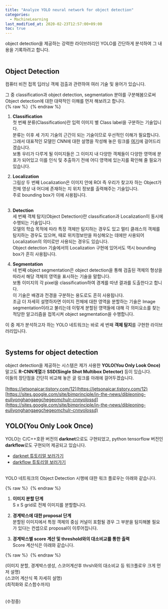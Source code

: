 ```yaml
---
title: "Analyze YOLO neural network for object detection"
categories: 
  - MachineLearning
last_modified_at: 2020-02-23T12:57:00+09:00
toc: true
---
```


object detection을 제공하는 강력한 라이브러리인 YOLO를 간단하게 분석하여 그 내용을 기록하려고 합니다.<br/>
<br/>


Object Detection
-------
컴퓨터 비전 접목 딥러닝 객체 검출과 관련하여 여러 기술 및 용어가 있습니다.<br/>

그 중 classification과 object detection, segmentation 분야를 구분해봄으로써 Object detection에 대한 대략적인 이해를 먼저 해보려고 합니다.<br/>
{% raw %} <img src="https://ohjinjin.github.io/assets/images/20200219yolo/capture1.jpg" alt=""> {% endraw %}

1. **Classification**<br/>
첫 번째 분류(Classification)란 입력 이미지 별 Class label을 구분하는 기술입니다.<br/>
분류는 이후 세 가지 기술의 근간이 되는 기술이므로 우선적인 이해가 필요합니다. 그래서 대표적인 모델인 CNN에 대한 설명을 작성해 놓은 링크를 [여기](https://ohjinjin.github.io/machinelearning/CNN/)에 걸어드리겠습니다.<br/>
보통 우리가 다루게 될 이미지들은 그 이미지 내 다양한 객체들이 다양한 영역에 분포가 되어있고 이를 인식 및 추출하기 전에 어디 영역에 있는지를 확인해 줄 필요가 있습니다.<br/>

2. **Localization**<br/>
그림상 두 번째 Localization은 이미지 안에 ROI 즉 우리가 찾고자 하는 Object가 전체 영상 내 어디에 존재하는 지 위치 정보를 출력해주는 기술입니다.<br/>
주로 bounding box가 이에 사용됩니다.<br/><br/>

3. **Detection**<br/>
세 번째 객체 탐지(Object Detection)란 classification과 Localization이 동시에 수행되는 기술입니다.<br/>
모델의 학습 목적에 따라 특정 객체만 탐지하는 경우도 있고 멀티 클래스의 객체를 탐지하는 경우도 있으며, 때로 위치정보만을 파싱해오는 데에만 사용되어 Localization의 의미로만 사용되는 경우도 있습니다.<br/>
Object detection 기술에서의 Localization 구현에 있어서도 역시 bounding box가 흔히 사용됩니다.<br/>

4. **Segmentation**<br/>
네 번째 object segmentation은 object detection을 통해 검출된 객체의 형상을 따라서 해당 객체의 영역을 표시하는 기술을 말합니다.<br/>
보통 이미지의 각 pixel을 classification하여 경계를 따낸 결과를 도출한다고 합니다.<br/>
이 기술은 배경과 전경을 구분하는 용도로도 흔히 사용됩니다.<br/>
조금 더 자세히 설명하자면 이미지 전체에 대한 영역을 분할하는 기술은 Image segmentation이라고 불리는데 이렇게 분할된 영역들에 대해 각 의미요소를 찾는 적당한 알고리즘을 접목시켜 object segmentation을 수행합니다.<br/>

이 중 제가 분석하고자 하는 YOLO 네트워크는 바로 세 번째 **객체 탐지**를 구현한 라이브러리입니다.<br/><br/>

Systems for object detection
------
object detection을 제공하는 시스템은 제가 사용한 **YOLO(You Only Look Once)** 말고도 **R-CNN계열**과 **SSD(Single Shot Multibox Detector)** 등이 있습니다.<br/>
이들의 장단점을 간단히 비교해 놓은 글 링크를 아래에 걸어두겠습니다.<br/><br/>
[https://jetsonaicar.tistory.com/12](https://jetsonaicar.tistory.com/12)<br/>
[https://sites.google.com/site/bimprinciple/in-the-news/dibleoning-euliyonghangaegchegeomchulr-cnnyolossd](https://sites.google.com/site/bimprinciple/in-the-news/dibleoning-euliyonghangaegchegeomchulr-cnnyolossd)<br/>


YOLO(You Only Look Once)
------
YOLO는 C/C++호환 버전의 **darknet**으로도 구현되었고, python tensorflow 버전인 **darkflow**로도 구현되어 제공되고 있습니다.<br/>
* [darknet 튜토리얼 보러가기](https://ohjinjin.github.io/machinelearning/darknet-1/)
* [darkflow 튜토리얼 보러가기](https://ohjinjin.github.io/machinelearning/darkflow-1/)

<br/>
YOLO 네트워크의 Object Detection 시행에 대한 워크 플로우는 아래와 같습니다.<br/>

{% raw %} <img src="https://ohjinjin.github.io/assets/images/20200219yolo/capture2.JPG" alt=""> {% endraw %}

1. **이미지 분할 단계**<br/>
S x S grid로 전체 이미지를 분할합니다.<br/>

2. **경계박스에 대한 proposal 단계**<br/>
분할된 이미지에서 특정 객체의 중심 커널이 포함될 경우 그 부분을 탐지해볼 필요가 있다는 컨셉으로 proposal이 이루어집니다.<br/>

3. **경계박스별 score 계산 및 threshold와의 대소비교를 통한 출력**<br/>
Score 계산식은 아래와 같습니다.<br/>

{% raw %} <img src="https://ohjinjin.github.io/assets/images/20200219yolo/capture3.jpg" alt=""> {% endraw %}

(이미지 분할, 경계박스생성, 스코어계산후 thrsh와의 대소비교 등 워크플로우 크게 먼저 설명)<br/>
(스코어 계산식 쪽 자세히 설명)<br/>
(최적화와 로스함수까지)<br/>
<br/>
<br/>
(수정중)<br/>